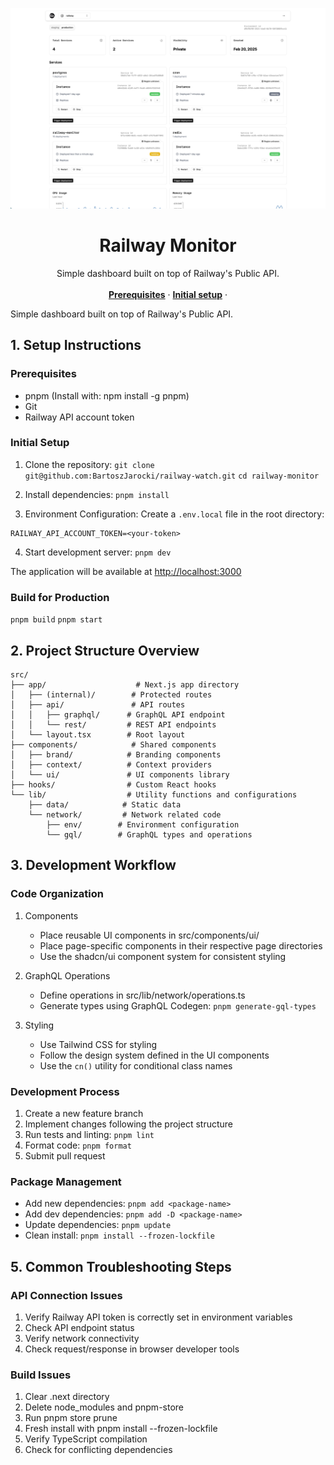 ![hero](image.png)

<p align="center">
 <h1 align="center"><b>Railway Monitor</b></h1>
<p align="center">
    Simple dashboard built on top of Railway's Public API.
    <br />
    <br />
    <a href="#prerequisites"><strong>Prerequisites</strong></a> ·
    <a href="#initial-setup"><strong>Initial setup</strong></a> ·
  </p>
</p>

Simple dashboard built on top of Railway's Public API.

## 1. Setup Instructions

### Prerequisites

- pnpm (Install with: npm install -g pnpm)
- Git
- Railway API account token

### Initial Setup

1. Clone the repository:
`git clone git@github.com:BartoszJarocki/railway-watch.git`
`cd railway-monitor`

2. Install dependencies:
`pnpm install`

3. Environment Configuration:
Create a `.env.local` file in the root directory:

```
RAILWAY_API_ACCOUNT_TOKEN=<your-token>
```

4. Start development server:
`pnpm dev`

The application will be available at <http://localhost:3000>

### Build for Production

`pnpm build`
`pnpm start`

## 2. Project Structure Overview

```
src/
├── app/                    # Next.js app directory
│   ├── (internal)/        # Protected routes
│   ├── api/               # API routes
│   │   ├── graphql/      # GraphQL API endpoint
│   │   └── rest/         # REST API endpoints
│   └── layout.tsx        # Root layout
├── components/            # Shared components
│   ├── brand/            # Branding components
│   ├── context/          # Context providers
│   └── ui/               # UI components library
├── hooks/                # Custom React hooks
└── lib/                  # Utility functions and configurations
    ├── data/            # Static data
    └── network/         # Network related code
        ├── env/        # Environment configuration
        └── gql/        # GraphQL types and operations
```

## 3. Development Workflow

### Code Organization

1. Components
   - Place reusable UI components in src/components/ui/
   - Place page-specific components in their respective page directories
   - Use the shadcn/ui component system for consistent styling

2. GraphQL Operations
   - Define operations in src/lib/network/operations.ts
   - Generate types using GraphQL Codegen: `pnpm generate-gql-types`

3. Styling
   - Use Tailwind CSS for styling
   - Follow the design system defined in the UI components
   - Use the `cn()` utility for conditional class names

### Development Process

1. Create a new feature branch
2. Implement changes following the project structure
3. Run tests and linting:
   `pnpm lint`
4. Format code:
   `pnpm format`
5. Submit pull request

### Package Management

- Add new dependencies: `pnpm add <package-name>`
- Add dev dependencies: `pnpm add -D <package-name>`
- Update dependencies: `pnpm update`
- Clean install: `pnpm install --frozen-lockfile`

## 5. Common Troubleshooting Steps

### API Connection Issues

1. Verify Railway API token is correctly set in environment variables
2. Check API endpoint status
3. Verify network connectivity
4. Check request/response in browser developer tools

### Build Issues

1. Clear .next directory
2. Delete node_modules and pnpm-store
3. Run pnpm store prune
4. Fresh install with pnpm install --frozen-lockfile
5. Verify TypeScript compilation
6. Check for conflicting dependencies
